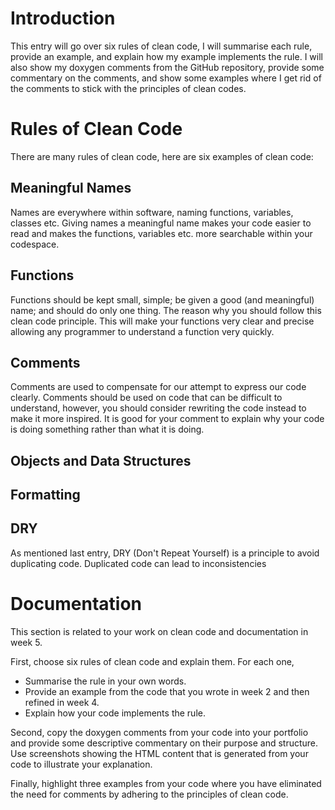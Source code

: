 # Introduction
This entry will go over six rules of clean code, I will summarise each rule, provide an example, and
explain how my example implements the rule. I will also show my doxygen comments from the GitHub
repository, provide some commentary on the comments, and show some examples where I get rid of the
comments to stick with the principles of clean codes.

# Rules of Clean Code

There are many rules of clean code, here are six examples of clean code:

## Meaningful Names

Names are everywhere within software, naming functions, variables, classes etc. Giving names a
meaningful name makes your code easier to read and makes the functions, variables etc. more searchable
within your codespace.

## Functions

Functions should be kept small, simple; be given a good (and meaningful) name; and should do
only one thing. The reason why you should follow this clean code principle. This will make your 
functions very clear and precise allowing any programmer to understand a function very quickly.

## Comments

Comments are used to compensate for our attempt to express our code clearly. Comments should
be used on code that can be difficult to understand, however, you should consider rewriting the 
code instead to make it more inspired. It is good for your comment to explain why your code is
doing something rather than what it is doing.

## Objects and Data Structures

## Formatting

## DRY

As mentioned last entry, DRY (Don't Repeat Yourself) is a principle to avoid duplicating code.
Duplicated code can lead to inconsistencies 






# Documentation

This section is related to your work on clean code and documentation in week 5.

First, choose six rules of clean code and explain them. For each one,

* Summarise the rule in your own words.
* Provide an example from the code that you wrote in week 2 and then refined in week 4.
* Explain how your code implements the rule. 

Second, copy the doxygen comments from your code into your portfolio and provide some 
descriptive commentary on their purpose and structure. Use screenshots showing the HTML 
content that is generated from your code to illustrate your explanation.

Finally, highlight three examples from your code where you have eliminated the need
for comments by adhering to the principles of clean code.
 
